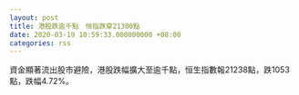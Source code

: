 ```yaml
---
layout: post
title: 港股跌逾千點　恒指跌穿21300點
date: 2020-03-19 10:59:33.000000000 +08:00
categories: rss
---
```


資金顯著流出股市避險，港股跌幅擴大至逾千點，恒生指數報21238點，跌1053點，跌幅4.72%。
